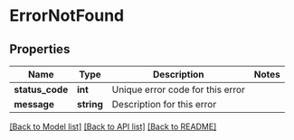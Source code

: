 # ErrorNotFound

## Properties
Name | Type | Description | Notes
------------ | ------------- | ------------- | -------------
**status_code** | **int** | Unique error code for this error | 
**message** | **string** | Description for this error | 

[[Back to Model list]](../README.md#documentation-for-models) [[Back to API list]](../README.md#documentation-for-api-endpoints) [[Back to README]](../README.md)



